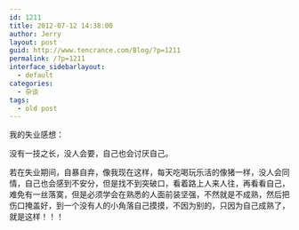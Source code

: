 ```yaml
---
id: 1211
title: 2012-07-12 14:38:00
author: Jerry
layout: post
guid: http://www.tencrance.com/Blog/?p=1211
permalink: /?p=1211
interface_sidebarlayout:
  - default
categories:
  - 杂谈
tags:
  - old post
---
```

我的失业感想：

没有一技之长，没人会要，自己也会讨厌自己。

若在失业期间，自暴自弃，像我现在这样，每天吃喝玩乐活的像猪一样，没人会同情，自己也会感到不安分，但是找不到突破口，看着路上人来人往，再看看自己，难免有一丝落寞，但是必须学会在熟悉的人面前装坚强，不然就是不成熟，然后把伤口掩盖好，到一个没有人的小角落自己摸摸，不因为别的，只因为自己成熟了，就是这样！！！